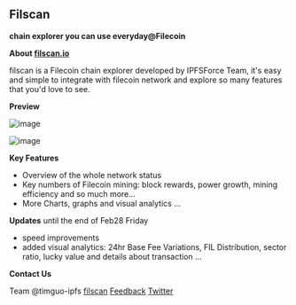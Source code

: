 ## Filscan
**chain explorer you can use everyday@Filecoin**

**About [filscan.io](https://filscan.io/#/home)**

filscan is a Filecoin chain explorer developed by IPFSForce Team, it's easy and simple to integrate with filecoin network and explore so many features that you'd love to see. 

**Preview**

![image](https://user-images.githubusercontent.com/72863918/108579906-1cadad00-7364-11eb-9d13-d43170d6c497.png)

![image](https://user-images.githubusercontent.com/72863918/108579012-069ded80-7360-11eb-90a0-7def896cfef8.png)

**Key Features**

- Overview of the whole network status
- Key numbers of Filecoin mining: block rewards, power growth, mining efficiency and so much more...
-  More Charts, graphs and visual analytics 
...

**Updates**
until the end of Feb28 Friday

- speed improvements 
- added visual analytics: 24hr Base Fee Variations, FIL Distribution, sector ratio, lucky value and details about transaction
...

**Contact Us** 

Team @timguo-ipfs 
[filscan](https://filscan.io/#/home)
[Feedback](http://ipfsforce.mikecrm.com/x8QfWyl) 
[Twitter](https://twitter.com/force_ipfs)
